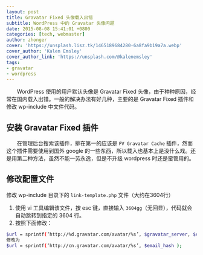 ```yaml
---
layout: post
title: Gravatar Fixed 头像载入出错
subtitle: WordPress 中的 Gravatar 头像问题
date: 2015-08-08 15:41:01 +0800
categories: [tech, webmaster]
author: zhonger
cover: 'https://unsplash.lisz.tk/1465189684280-6a8fa9b19a7a.webp'
cover_author: 'Kalen Emsley'
cover_author_link: 'https://unsplash.com/@kalenemsley'
tags:
- gravatar 
- wordpress
---
```


&emsp;&emsp;WordPress 使用的用户默认头像是 Gravatar Fixed 头像，由于种种原因，经常在国内载入出错。一般的解决办法有好几种，主要的是 Gravatar Fixed 插件和修改 wp-include 中文件代码。
## 安装 Gravatar Fixed 插件

&emsp;&emsp;在管理后台搜索该插件，排在第一的应该是 `FV Gravatar Cache` 插件，然而这个插件需要使用到国外 google 的一些东西，所以载入也基本上是没什么戏。还是用第二种方法，虽然不能一劳永逸，但是不升级 wordpress 时还是蛮管用的。
## 修改配置文件

修改 wp-include 目录下的 `link-template.php` 文件（大约在3604行）

1. 使用 vi 工具编辑该文件，按 esc 键，直接输入 `3604gg`（无回显），代码就会自动跳转到指定的 3604 行。
2. 按照下面修改：

```bash
$url = sprintf(‘http://%d.gravatar.com/avatar/%s’, $gravatar_server, $email_hash );
修改为
$url = sprintf(‘http://cn.gravatar.com/avatar/%s’, $email_hash );
```